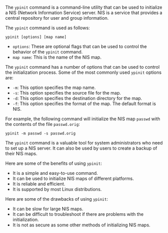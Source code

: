 The `ypinit` command is a command-line utility that can be used to initialize a NIS (Network Information Service) server. NIS is a service that provides a central repository for user and group information.

The `ypinit` command is used as follows:

```
ypinit [options] [map name]
```

* `options`: These are optional flags that can be used to control the behavior of the `ypinit` command.
* `map name`: This is the name of the NIS map.

The `ypinit` command has a number of options that can be used to control the initialization process. Some of the most commonly used `ypinit` options are:

* `-m`: This option specifies the map name.
* `-s`: This option specifies the source file for the map.
* `-d`: This option specifies the destination directory for the map.
* `-f`: This option specifies the format of the map. The default format is NIS.

For example, the following command will initialize the NIS map `passwd` with the contents of the file `passwd.orig`:

```
ypinit -m passwd -s passwd.orig
```

The `ypinit` command is a valuable tool for system administrators who need to set up a NIS server. It can also be used by users to create a backup of their NIS maps.

Here are some of the benefits of using `ypinit`:

* It is a simple and easy-to-use command.
* It can be used to initialize NIS maps of different platforms.
* It is reliable and efficient.
* It is supported by most Linux distributions.

Here are some of the drawbacks of using `ypinit`:

* It can be slow for large NIS maps.
* It can be difficult to troubleshoot if there are problems with the initialization.
* It is not as secure as some other methods of initializing NIS maps.
